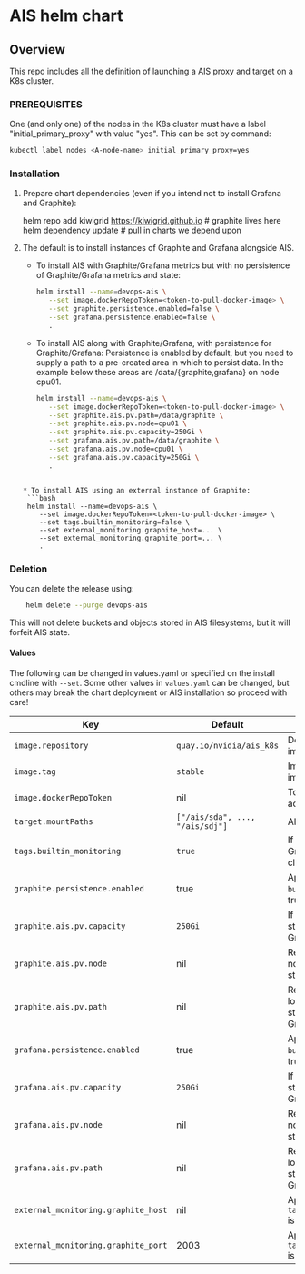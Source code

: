 # AIS helm chart 

## Overview

This repo includes all the definition of launching a AIS proxy and target on a K8s cluster.

### PREREQUISITES
One (and only one) of the nodes in the K8s cluster must have a label "initial_primary_proxy" with value "yes". This can be set by command:
```bash
kubectl label nodes <A-node-name> initial_primary_proxy=yes
```

### Installation

1. Prepare chart dependencies (even if you intend not to install Grafana and Graphite):

    helm repo add kiwigrid https://kiwigrid.github.io       # graphite lives here
    helm dependency update                                  # pull in charts we depend upon

2. The default is to install instances of Graphite and Grafana alongside AIS.

   * To install AIS with Graphite/Grafana metrics but with no persistence of Graphite/Grafana metrics and state:
     ```bash
     helm install --name=devops-ais \
        --set image.dockerRepoToken=<token-to-pull-docker-image> \
        --set graphite.persistence.enabled=false \
        --set grafana.persistence.enabled=false \
        .
      ```
   * To install AIS along with Graphite/Grafana, with persistence for Graphite/Grafana:
     Persistence is enabled by default, but you need to supply a path to a pre-created area in which to persist data. In the example below these areas are /data/{graphite,grafana} on node cpu01.
     ```bash
     helm install --name=devops-ais \
        --set image.dockerRepoToken=<token-to-pull-docker-image> \
        --set graphite.ais.pv.path=/data/graphite \
        --set graphite.ais.pv.node=cpu01 \
        --set graphite.ais.pv.capacity=250Gi \
        --set grafana.ais.pv.path=/data/graphite \
        --set grafana.ais.pv.node=cpu01 \
        --set grafana.ais.pv.capacity=250Gi \
        .
    ```

   * To install AIS using an external instance of Graphite:
     ```bash
     helm install --name=devops-ais \
        --set image.dockerRepoToken=<token-to-pull-docker-image> \
        --set tags.builtin_monitoring=false \
        --set external_monitoring.graphite_host=... \
        --set external_monitoring.graphite_port=... \
        .
    ```

### Deletion
You can delete the release using:
```bash
    helm delete --purge devops-ais
```
This will not delete buckets and objects stored in AIS filesystems, but it will forfeit AIS state.

#### Values

The following can be changed in values.yaml or specified on the install cmdline with `--set`. Some other values in `values.yaml` can be changed, but others may break the chart deployment or AIS installation so proceed with care!

| Key | Default | Description |
| --- | --- | --- |
| `image.repository`                | `quay.io/nvidia/ais_k8s`          | Docker repo for AIS image |
| `image.tag`                       | `stable`                          | Image tag value for AIS image |
| `image.dockerRepoToken`           | nil                               | Token for private repo access |
| `target.mountPaths`               | `["/ais/sda", ..., "/ais/sdj"]`   | AIS filesystem paths |
| `tags.builtin_monitoring`         | `true`                            | If true then deploy Graphite/Grafana in cluster |
| `graphite.persistence.enabled`    | true                              | Applies if `builtin_monitorting` is true |
| `graphite.ais.pv.capacity`        | `250Gi`                           | If persisting, capacity of storage provided to Graphite |
| `graphite.ais.pv.node`            | nil                               | Required if persisting; node providing path for storage
| `graphite.ais.pv.path`            | nil                               | Required if persisting; local storage path of storage provided to Graphite |
| `grafana.persistence.enabled`    | true                              | Applies if `builtin_monitorting` is true |
| `grafana.ais.pv.capacity`        | `250Gi`                           | If persisting, capacity of storage provided to Grafana |
| `grafana.ais.pv.node`            | nil                               | Required if persisting; node providing path for storage
| `grafana.ais.pv.path`            | nil                               | Required if persisting; local storage path of storage provided to Grafana |
| `external_monitoring.graphite_host` | nil                             | Applies if `tags.builtin_monitoring` is false |
| `external_monitoring.graphite_port` | 2003                            | Applies if `tags.builtin_monitoring` is false |

